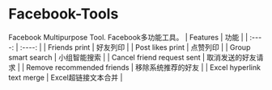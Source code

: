 # Facebook-Tools
Facebook Multipurpose Tool. Facebook多功能工具。
|          Features          |        功能        |
|           :----:           |      :----:       |
|       Friends print        |      好友列印      |
|     Post likes print       |      点赞列印      |
|     Group smart search     |    小组智能搜索     |
| Cancel friend request sent |  取消发送的好友请求  |
| Remove recommended friends |  移除系统推荐的好友  |
| Excel hyperlink text merge | Excel超链接文本合并 |
